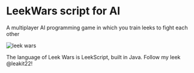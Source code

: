 # LeekWars script for AI
A multiplayer AI programming game in which you train leeks to fight each other

![leek wars](https://raw.githubusercontent.com/munoztd0/MarioRL/master/img/leek.gif)

The language of Leek Wars is LeekScript, built in Java. Follow my leek @leakit22!
